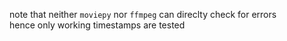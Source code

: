 note that neither `moviepy` nor `ffmpeg` can direclty check for errors  
hence only working timestamps are tested
